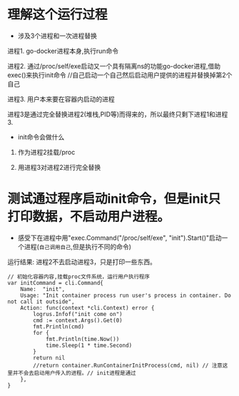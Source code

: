 # 理解这个运行过程

* 涉及3个进程和一次进程替换

进程1. go-docker进程本身,执行run命令

进程2. 通过/proc/self/exe启动又一个具有隔离ns的功能go-docker进程,借助exec()来执行init命令 //自己启动一个自己然后启动用户提供的进程并替换掉第2个自己

进程3. 用户本来要在容器内启动的进程

进程3是通过完全替换进程2(堆栈,PID等)而得来的，所以最终只剩下进程1和进程3.


* init命令会做什么

1. 作为进程2挂载/proc

2. 用进程3对进程2进行完全替换

# 测试通过程序启动init命令，但是init只打印数据，不启动用户进程。

* 感受下在进程中用"exec.Command("/proc/self/exe", "init").Start()"启动一个进程(`自己调用自己`,但是执行不同的命令)

运行结果: 进程2不去启动进程3，只是打印一些东西。

```
// 初始化容器内容,挂载proc文件系统，运行用户执行程序
var initCommand = cli.Command{
	Name:  "init",
	Usage: "Init container process run user's process in container. Do not call it outside",
	Action: func(context *cli.Context) error {
		logrus.Infof("init come on")
		cmd := context.Args().Get(0)
		fmt.Println(cmd)
		for {
			fmt.Println(time.Now())
			time.Sleep(1 * time.Second)
		}
		return nil
		//return container.RunContainerInitProcess(cmd, nil) // 注意这里并不会去启动用户传入的进程。// init进程是通过
	},
}
```
